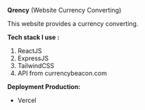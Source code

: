 **Qrency** (Website Currency Converting)

This website provides a currency converting.

**Tech stack I use :**
1. ReactJS
2. ExpressJS
3. TailwindCSS
4. API from currencybeacon.com

**Deployment Production:**
- Vercel
